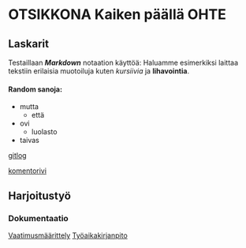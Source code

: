 # OTSIKKONA Kaiken päällä OHTE

## Laskarit

Testaillaan _**Markdown**_ notaation käyttöä: 
Haluamme esimerkiksi laittaa tekstiin erilaisia muotoiluja kuten
*kursiivia* ja **lihavointia**.

#### Random sanoja:
* mutta
  * että
* ovi
  * luolasto
* taivas

[gitlog](https://github.com/KilpiV/ot-harjoitustyo/blob/master/laskarit/viikko1/gitlog.txt)

[komentorivi](https://github.com/KilpiV/ot-harjoitustyo/blob/master/laskarit/viikko1/komentorivi.txt)
## Harjoitustyö

### Dokumentaatio

[Vaatimusmäärittely](https://github.com/KilpiV/ot-harjoitustyo/blob/master/Harjoitustyo/Vaatimusm%C3%A4%C3%A4rittely.md)
[Työaikakirjanpito](https://github.com/KilpiV/ot-harjoitustyo/blob/master/Harjoitustyo/Ty%C3%B6aikakirjanpito.md)

